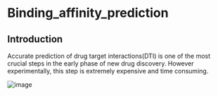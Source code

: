 # Binding_affinity_prediction

## Introduction 

 Accurate prediction of drug target interactions(DTI) is one of the most crucial steps in the early phase of new drug discovery. However experimentally, this step is extremely expensive and time consuming.


![image](https://github.com/Gilgamesh60/Binding_affinity_predictor/assets/104096164/cc8e8e40-df17-4c83-a37c-ba91c0ab00d6)
